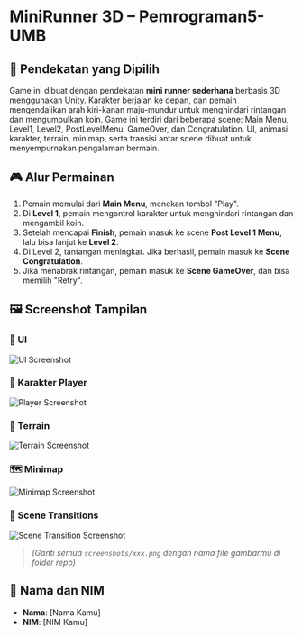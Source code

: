 # MiniRunner 3D – Pemrograman5-UMB

## 🧠 Pendekatan yang Dipilih
Game ini dibuat dengan pendekatan **mini runner sederhana** berbasis 3D menggunakan Unity. Karakter berjalan  ke depan, dan pemain mengendalikan arah kiri-kanan maju-mundur untuk menghindari rintangan dan mengumpulkan koin. Game ini terdiri dari beberapa scene: Main Menu, Level1, Level2, PostLevelMenu, GameOver, dan Congratulation. UI, animasi karakter, terrain, minimap, serta transisi antar scene dibuat untuk menyempurnakan pengalaman bermain.

## 🎮 Alur Permainan
1. Pemain memulai dari **Main Menu**, menekan tombol "Play".
2. Di **Level 1**, pemain mengontrol karakter untuk menghindari rintangan dan mengambil koin.
3. Setelah mencapai **Finish**, pemain masuk ke scene **Post Level 1 Menu**, lalu bisa lanjut ke **Level 2**.
4. Di Level 2, tantangan meningkat. Jika berhasil, pemain masuk ke **Scene Congratulation**.
5. Jika menabrak rintangan, pemain masuk ke **Scene GameOver**, dan bisa memilih "Retry".

## 🖼️ Screenshot Tampilan

### 📌 UI
![UI Screenshot](screenshots/ui.png)

### 🧍 Karakter Player
![Player Screenshot](screenshots/player.png)

### 🌄 Terrain
![Terrain Screenshot](screenshots/terrain.png)

### 🗺️ Minimap
![Minimap Screenshot](screenshots/minimap.png)

### 🔁 Scene Transitions
![Scene Transition Screenshot](screenshots/scene_transition.png)

> *(Ganti semua `screenshots/xxx.png` dengan nama file gambarmu di folder repo)*

## 👤 Nama dan NIM
- **Nama**: [Nama Kamu]  
- **NIM**: [NIM Kamu]

